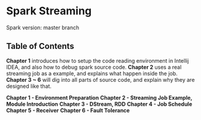 # Spark Streaming
Spark version: master branch

## Table of Contents
**Chapter 1** introduces how to setup the code reading environment in Intellij IDEA, and also how to debug spark source code. **Chapter 2** uses a real streaming job as a example, and explains what happen inside the job. **Chapter 3 ~ 6** will dig into all parts of source code, and explain why they are designed like that.

**Chapter 1 - Environment Preparation**
**Chapter 2 - Streaming Job Example, Module Introduction**
**Chapter 3 - DStream, RDD**
**Chapter 4 - Job Schedule**
**Chapter 5 - Receiver**
**Chapter 6 - Fault Tolerance**



